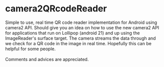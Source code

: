 # camera2QRcodeReader
Simple to use, real time QR code reader implementation for Android using camera2 API.
Should give you an idea on how to use the new camera2 API for applications that run on Lollipop (android 21) and up using the ImageReader's surface target. The camera streams the data through and we check for a QR code in the image in real time.
Hopefully this can be helpful for some people.<br>
</br> Comments and advices are appreciated.
